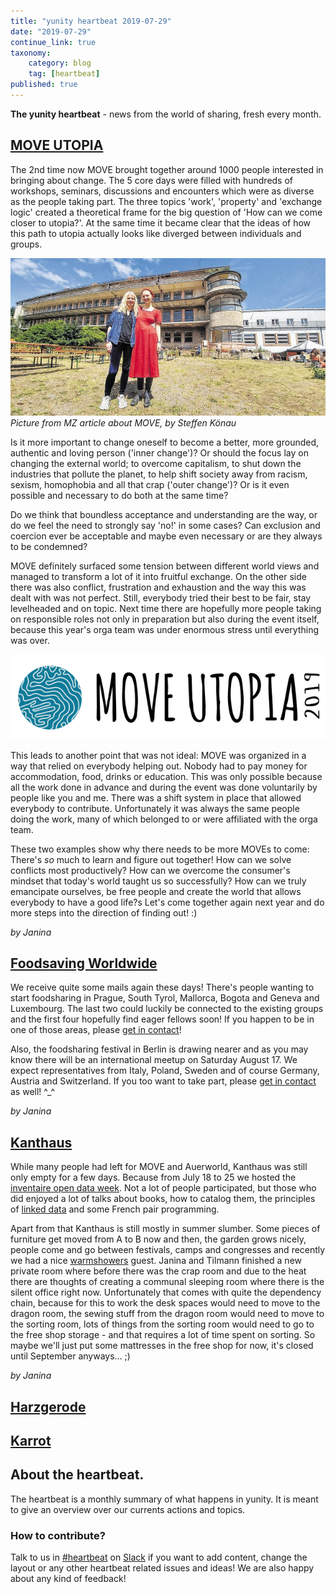 ```yaml
---
title: "yunity heartbeat 2019-07-29"
date: "2019-07-29"
continue_link: true
taxonomy:
    category: blog
    tag: [heartbeat]
published: true
---
```


**The yunity heartbeat** - news from the world of sharing, fresh every month.

## [MOVE UTOPIA](https://move-utopia.de/)
The 2nd time now MOVE brought together around 1000 people interested in bringing about change. The 5 core days were filled with hundreds of workshops, seminars, discussions and encounters which were as diverse as the people taking part. The three topics 'work', 'property' and 'exchange logic' created a theoretical frame for the big question of 'How can we come closer to utopia?'. At the same time it became clear that the ideas of how this path to utopia actually looks like diverged between individuals and groups.

[![](mzMove.jpg)](https://www.mz-web.de/landkreis-harz/alternative-lebensart-oekos-veranstalten-move-utopia-festival-im-ostharz-32850320)<br>
_Picture from MZ article about MOVE, by Steffen Könau_

Is it more important to change oneself to become a better, more grounded, authentic and loving person ('inner change')? Or should the focus lay on changing the external world; to overcome capitalism, to shut down the industries that pollute the planet, to help shift society away from racism, sexism, homophobia and all that crap ('outer change')? Or is it even possible and necessary to do both at the same time?

Do we think that boundless acceptance and understanding are the way, or do we feel the need to strongly say 'no!' in some cases? Can exclusion and coercion ever be acceptable and maybe even necessary or are they always to be condemned?

MOVE definitely surfaced some tension between different world views and managed to transform a lot of it into fruitful exchange. On the other side there was also conflict, frustration and exhaustion and the way this was dealt with was not perfect. Still, everybody tried their best to be fair, stay levelheaded and on topic. Next time there are hopefully more people taking on responsible roles not only in preparation but also during the event itself, because this year's orga team was under enormous stress until everything was over.

![](../2019-07-01/moveBanner.png)<br>

This leads to another point that was not ideal: MOVE was organized in a way that relied on everybody helping out. Nobody had to pay money for accommodation, food, drinks or education. This was only possible because all the work done in advance and during the event was done voluntarily by people like you and me. There was a shift system in place that allowed everybody to contribute. Unfortunately it was always the same people doing the work, many of which belonged to or were affiliated with the orga team.

These two examples show why there needs to be more MOVEs to come: There's _so_ much to learn and figure out together! How can we solve conflicts most productively? How can we overcome the consumer's mindset that today's world taught us so successfully? How can we truly emancipate ourselves, be free people and create the world that allows everybody to have a good life?s Let's come together again next year and do more steps into the direction of finding out! :)

_by Janina_

## [Foodsaving Worldwide](https://foodsaving.world)

We receive quite some mails again these days! There's people wanting to start foodsharing in Prague, South Tyrol, Mallorca, Bogota and Geneva and Luxembourg. The last two could luckily be connected to the existing groups and the first four hopefully find eager fellows soon! If you happen to be in one of those areas, please [get in contact](mailto:heartbeat@foodsaving.world)!

Also, the foodsharing festival in Berlin is drawing nearer and as you may know there will be an international meetup on Saturday August 17. We expect representatives from Italy, Poland, Sweden and of course Germany, Austria and Switzerland. If you too want to take part, please [get in contact](mailto:heartbeat@foodsaving.world) as well! ^\_^

_by Janina_

## [Kanthaus](https://kanthaus.online)
While many people had left for MOVE and Auerworld, Kanthaus was still only empty for a few days. Because from July 18 to 25 we hosted the [inventaire open data week](https://kanthaus.online/en/events/2019-07-18_inventaire-week). Not a lot of people participated, but those who did enjoyed a lot of talks about books, how to catalog them, the principles of [linked data](https://en.wikipedia.org/wiki/Linked_data) and some French pair programming.

Apart from that Kanthaus is still mostly in summer slumber. Some pieces of furniture get moved from A to B now and then, the garden grows nicely, people come and go between festivals, camps and congresses and recently we had a nice [warmshowers](https://www.warmshowers.org/) guest. Janina and Tilmann finished a new private room where before there was the crap room and due to the heat there are thoughts of creating a communal sleeping room where there is the silent office right now. Unfortunately that comes with quite the dependency chain, because for this to work the desk spaces would need to move to the dragon room, the sewing stuff from the dragon room would need to move to the sorting room, lots of things from the sorting room would need to go to the free shop storage - and that requires a lot of time spent on sorting. So maybe we'll just put some mattresses in the free shop for now, it's closed until September anyways... ;)

_by Janina_

## [Harzgerode](http://freiefeldlage.de/)

## [Karrot](https://karrot.world)

## About the heartbeat.
The heartbeat is a monthly summary of what happens in yunity. It is meant to give an overview over our currents actions and topics.

### How to contribute?
Talk to us in [#heartbeat](https://yunity.slack.com/messages/heartbeat/) on [Slack](https://slackin.yunity.org) if you want to add content, change the layout or any other heartbeat related issues and ideas! We are also happy about any kind of feedback!
